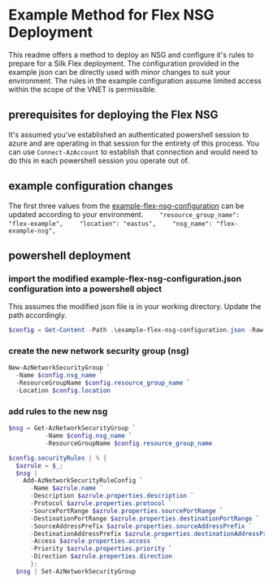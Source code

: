 # Example Method for Flex NSG Deployment

This readme offers a method to deploy an NSG and configure it's rules to prepare for a Silk Flex deployment.  The configuration provided in the example json can be directly used with minor changes to suit your environment.  The rules in the example configuration assume limited access within the scope of the VNET is permissible.


## prerequisites for deploying the Flex NSG
It's assumed you've established an authenticated powershell session to azure and are operating in that session for the entirety of this process. You can use `Connect-AzAccount` to establish that connection and would need to do this in each powershell session you operate out of.


## example configuration changes
The first three values from the [example-flex-nsg-configuration](example-flex-nsg-configuration.json) can be updated according to your environment.
`    "resource_group_name": "flex-example",`
`    "location": "eastus",`
`    "nsg_name": "flex-example-nsg",`

## powershell deployment
### import the modified example-flex-nsg-configuration.json configuration into a powershell object
This assumes the modified json file is in your working directory.  Update the path accordingly.
```powershell
$config = Get-Content -Path .\example-flex-nsg-configuration.json -Raw | ConvertFrom-Json -Depth 100
```

### create the new network security group (nsg)
```powershell
New-AzNetworkSecurityGroup `
  -Name $config.nsg_name `
  -ResourceGroupName $config.resource_group_name `
  -Location $config.location
```

### add rules to the new nsg
```powershell
$nsg = Get-AzNetworkSecurityGroup `
          -Name $config.nsg_name `
          -ResourceGroupName $config.resource_group_name

$config.securityRules | % {
  $azrule = $_;
  $nsg |
    Add-AzNetworkSecurityRuleConfig `
      -Name $azrule.name `
      -Description $azrule.properties.description `
      -Protocol $azrule.properties.protocol `
      -SourcePortRange $azrule.properties.sourcePortRange `
      -DestinationPortRange $azrule.properties.destinationPortRange `
      -SourceAddressPrefix $azrule.properties.sourceAddressPrefix `
      -DestinationAddressPrefix $azrule.properties.destinationAddressPrefix `
      -Access $azrule.properties.access `
      -Priority $azrule.properties.priority `
      -Direction $azrule.properties.direction
      };
  $nsg | Set-AzNetworkSecurityGroup
```
